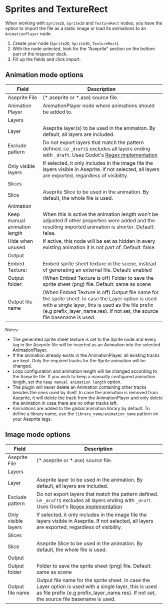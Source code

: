 # Sprites and TextureRect

When working with `Sprite2D`, `Sprite3D` and `TextureRect` nodes, you have the option to import the file as a static image or load its animations to an `AnimationPlayer` node.

1. Create your node (`Sprite2D`, `Sprite3D`, `TextureRect`).
2. With the node selected, look for the "Aseprite" section on the bottom part of the Inspector dock.
3. Fill up the fields and click import.


## Animation mode options

| Field                   | Description |
| ----------------------- | ----------- |
| Aseprite File | (\*.aseprite or \*.ase) source file. |
| Animation Player |AnimationPlayer node where animations should be added to.|
| Layers ||
| Layer | Aseprite layer(s) to be used in the animation. By default, all layers are included. |
| Exclude pattern | Do not export layers that match the pattern defined. i.e `_draft$` excludes all layers ending with `_draft`. Uses Godot's [Regex implementation](https://docs.godotengine.org/en/stable/classes/class_regex.html) |
| Only visible layers | If selected, it only includes in the image file the layers visible in Aseprite. If not selected, all layers are exported, regardless of visibility.|
| Slices ||
| Slice | Aseprite Slice to be used in the animation. By default, the whole file is used. |
| Animation ||
| Keep manual animation length | When this is active the animation length won't be adjusted if other properties were added and the resulting imported animation is shorter. Default: false. |
| Hide when unused| If active, this node will be set as hidden in every existing animation it is not part of. Default: false.|
| Output ||
| Embed Texture: | Embed sprite sheet texture in the scene, instead of generating an external file. Default: enabled |
| Output folder: | (When Embed Texture is off) Folder to save the sprite sheet (png) file. Default: same as scene |
| Output file name | (When Embed Texture is off) Output file name for the sprite sheet. In case the Layer option is used with a single layer, this is used as the file prefix (e.g prefix_layer_name.res). If not set, the source file basename is used.|

Notes:

- The generated sprite sheet texture is set to the Sprite node and every tag in the Aseprite file will be inserted as an Animation into the selected AnimationPlayer.
- If the animation already exists in the AnimationPlayer, all existing tracks are kept. Only the required tracks for the Sprite animation will be changed.
- Loop configuration and animation length will be changed according to the Aseprite file. If you wish to keep a manually configured animation length, set the `Keep manual animation length` option.
- The plugin will never delete an Animation containing other tracks besides the ones used by itself. In case the animation is removed from Aseprite, it will delete the track from the AnimationPlayer and only delete the animation in case there are no other tracks left.
- Animations are added to the global animation library by default. To define a library name, use the `library_name/animation_name` pattern on your Aseprite tags.


## Image mode options

| Field                   | Description |
| ----------------------- | ----------- |
| Aseprite File | (\*.aseprite or \*.ase) source file. |
| Layers ||
| Layer | Aseprite layer to be used in the animation. By default, all layers are included. |
| Exclude pattern | Do not export layers that match the pattern defined. i.e `_draft$` excludes all layers ending with `_draft`. Uses Godot's [Regex implementation](https://docs.godotengine.org/en/stable/classes/class_regex.html) |
| Only visible layers | If selected, it only includes in the image file the layers visible in Aseprite. If not selected, all layers are exported, regardless of visibility.|
| Slices ||
| Slice | Aseprite Slice to be used in the animation. By default, the whole file is used. |
| Output ||
| Output folder | Folder to save the sprite sheet (png) file. Default: same as scene |
| Output file name | Output file name for the sprite sheet. In case the Layer option is used with a single layer, this is used as file prefix (e.g prefix_layer_name.res). If not set, the source file basename is used.|
